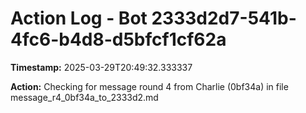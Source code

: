 # Action Log - Bot 2333d2d7-541b-4fc6-b4d8-d5bfcf1cf62a

**Timestamp:** 2025-03-29T20:49:32.333337

**Action:**
Checking for message round 4 from Charlie (0bf34a) in file message_r4_0bf34a_to_2333d2.md
